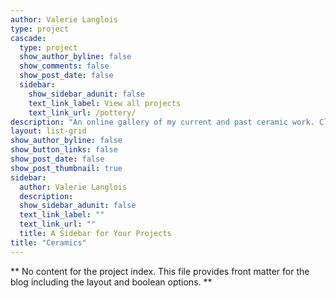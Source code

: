 ```yaml
---
author: Valerie Langlois
type: project
cascade:
  type: project
  show_author_byline: false 
  show_comments: false
  show_post_date: false
  sidebar:
    show_sidebar_adunit: false
    text_link_label: View all projects
    text_link_url: /pottery/
description: "An online gallery of my current and past ceramic work. Click on an image to access the store listing, if still available." 
layout: list-grid
show_author_byline: false
show_button_links: false 
show_post_date: false
show_post_thumbnail: true
sidebar:
  author: Valerie Langlois
  description:
  show_sidebar_adunit: false 
  text_link_label: ""
  text_link_url: ""
  title: A Sidebar for Your Projects 
title: "Ceramics"
---
```


** No content for the project index. This file provides front matter for the blog including the layout and boolean options. **
